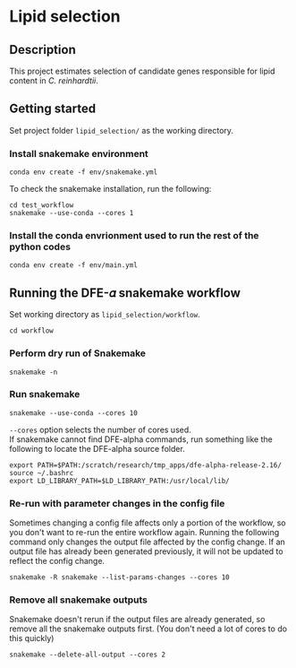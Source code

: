 # Lipid selection

## Description
This project estimates selection of candidate genes responsible for lipid content in *C. reinhardtii*. 

## Getting started

Set project folder `lipid_selection/` as the working directory.

### Install snakemake environment
```
conda env create -f env/snakemake.yml
```

To check the snakemake installation, run the following:
```
cd test_workflow
snakemake --use-conda --cores 1
```

### Install the conda envrionment used to run the rest of the python codes
```
conda env create -f env/main.yml
```

## Running the DFE-𝛼 snakemake workflow

Set working directory as `lipid_selection/workflow`.
```
cd workflow
```

### Perform dry run of Snakemake
```
snakemake -n
```

### Run snakemake
```
snakemake --use-conda --cores 10
```
`--cores` option selects the number of cores used.  
If snakemake cannot find DFE-alpha commands, run something like the following to locate the DFE-alpha source folder.
```
export PATH=$PATH:/scratch/research/tmp_apps/dfe-alpha-release-2.16/
source ~/.bashrc
export LD_LIBRARY_PATH=$LD_LIBRARY_PATH:/usr/local/lib/
```


### Re-run with parameter changes in the config file
Sometimes changing a config file affects only a portion of the workflow, so you don't want to re-run the entire workflow again. Running the following command only changes the output file affected by the config change. If an output file has already been generated previously, it will not be updated to reflect the config change. 
```
snakemake -R snakemake --list-params-changes --cores 10
```

### Remove all snakemake outputs
Snakemake doesn't rerun if the output files are already generated, so remove all the snakemake outputs first. (You don't need a lot of cores to do this quickly)
```
snakemake --delete-all-output --cores 2
```

